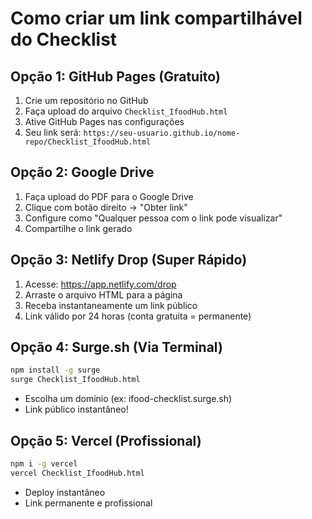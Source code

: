 # Como criar um link compartilhável do Checklist

## Opção 1: GitHub Pages (Gratuito)
1. Crie um repositório no GitHub
2. Faça upload do arquivo `Checklist_IfoodHub.html`
3. Ative GitHub Pages nas configurações
4. Seu link será: `https://seu-usuario.github.io/nome-repo/Checklist_IfoodHub.html`

## Opção 2: Google Drive
1. Faça upload do PDF para o Google Drive
2. Clique com botão direito → "Obter link"
3. Configure como "Qualquer pessoa com o link pode visualizar"
4. Compartilhe o link gerado

## Opção 3: Netlify Drop (Super Rápido)
1. Acesse: https://app.netlify.com/drop
2. Arraste o arquivo HTML para a página
3. Receba instantaneamente um link público
4. Link válido por 24 horas (conta gratuita = permanente)

## Opção 4: Surge.sh (Via Terminal)
```bash
npm install -g surge
surge Checklist_IfoodHub.html
```
- Escolha um domínio (ex: ifood-checklist.surge.sh)
- Link público instantâneo!

## Opção 5: Vercel (Profissional)
```bash
npm i -g vercel
vercel Checklist_IfoodHub.html
```
- Deploy instantâneo
- Link permanente e profissional